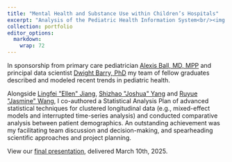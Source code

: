 ```yaml
---
title: "Mental Health and Substance Use within Children’s Hospitals"
excerpt: "Analysis of the Pediatric Health Information System<br/><img src='/images/capstone.png'>"
collection: portfolio
editor_options: 
  markdown: 
    wrap: 72
---
```


In sponsorship from primary care pediatrician [Alexis Ball, MD,
MPP](https://www.peds.uw.edu/directory/alexis_ball/2627) and principal
data scientist [Dwight Barry,
PhD](https://www.linkedin.com/in/dwight-barry) my team of fellow
graduates described and modeled recent trends in pediatric health.

Alongside [Lingfei "Ellen"
Jiang](https://www.biostat.washington.edu/people/ellen-jiang), [Shizhao
"Joshua" Yang](https://www.biostat.washington.edu/people/joshua-yang)
and [Ruyue "Jasmine"
Wang](https://www.biostat.washington.edu/people/ruyue-wang), I
co-authored a Statistical Analysis Plan of advanced statistical
techniques for clustered longitudinal data (e.g., mixed-effect models
and interrupted time-series analysis) and conducted comparative analysis
between patient demographics. An outstanding achievement was my
facilitating team discussion and decision-making, and spearheading
scientific approaches and project planning.

View our [final presentation](https://github.com/alejandroh3005/alejandroh3005.github.io/blob/main/files/Final%20Capstone%20Presentation%20-%20Seattle%20Children's%20Group.pdf),
delivered March 10th, 2025.
